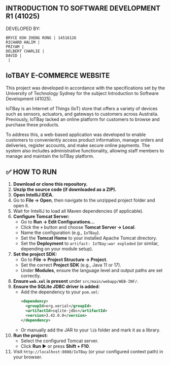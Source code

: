 ## INTRODUCTION TO SOFTWARE DEVELOPMENT R1 (41025)

DEVELOPED BY:

	BRYCE KOH ZHENG RONG | 14516126
	RICHARD HALIM |   
	PRIYAM |  
	DELBERT CHARLIE |   
	DAVID |   	
	 |   

## IoTBAY E-COMMERCE WEBSITE
This project was developed in accordance with the specifications set by the University of Technology Sydney for the subject Introduction to Software Development (41025).

IoTBay is an Internet of Things (IoT) store that offers a variety of devices such as sensors, actuators, and gateways to customers across Australia. Previously, IoTBay lacked an online platform for customers to browse and purchase these products.

To address this, a web-based application was developed to enable customers to conveniently access product information, manage orders and deliveries, register accounts, and make secure online payments. The system also includes administrative functionality, allowing staff members to manage and maintain the IoTBay platform.

## ✅ HOW TO RUN

1. **Download or clone this repository.**
2. **Unzip the source code (if downloaded as a ZIP).**
3. **Open IntelliJ IDEA.**
4. Go to **File → Open**, then navigate to the unzipped project folder and open it.
5. Wait for IntelliJ to load all Maven dependencies (if applicable).
6. **Configure Tomcat Server:**
    - Go to **Run → Edit Configurations...**
    - Click the **`+`** button and choose **Tomcat Server → Local**.
    - Name the configuration (e.g., `IoTBay`).
    - Set the **Tomcat Home** to your installed Apache Tomcat directory.
    - Set the **Deployment** to `artifact: IoTBay:war exploded` (or similar, depending on your module setup).
7. **Set the project SDK:**
    - Go to **File → Project Structure → Project**.
    - Set the correct **Project SDK** (e.g., Java 11 or 17).
    - Under **Modules**, ensure the language level and output paths are set correctly.
8. **Ensure `web.xml` is present** under `src/main/webapp/WEB-INF/`.
9. **Ensure the SQLite JDBC driver is added:**
    - Add the dependency to your `pom.xml`:
      ```xml
      <dependency>
        <groupId>org.xerial</groupId>
        <artifactId>sqlite-jdbc</artifactId>
        <version>3.42.0.0</version>
      </dependency>
      ```
    - Or manually add the JAR to your `lib` folder and mark it as a library.
10. **Run the project:**
    - Select the configured Tomcat server.
    - Click **Run** ▶ or press **Shift + F10**.
11. Visit `http://localhost:8080/IoTBay` (or your configured context path) in your browser.